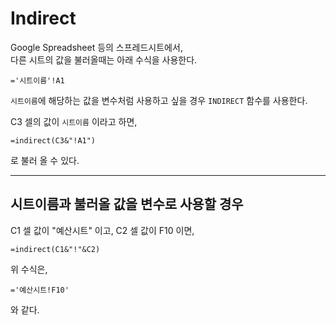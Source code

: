 # Indirect

Google Spreadsheet 등의 스프레드시트에서,  
다른 시트의 값을 불러올때는 아래 수식을 사용한다.

```
='시트이름'!A1
```

`시트이름`에 해당하는 값을 변수처럼 사용하고 싶을 경우 `INDIRECT` 함수를 사용한다.

C3 셀의 값이 `시트이름` 이라고 하면,

```
=indirect(C3&"!A1")
```

로 불러 올 수 있다.

---

## 시트이름과 불러올 값을 변수로 사용할 경우

C1 셀 값이 "예산시트" 이고, C2 셀 값이 F10 이면,

```
=indirect(C1&"!"&C2)
```

위 수식은,

```
='예산시트!F10'
```

와 같다.
